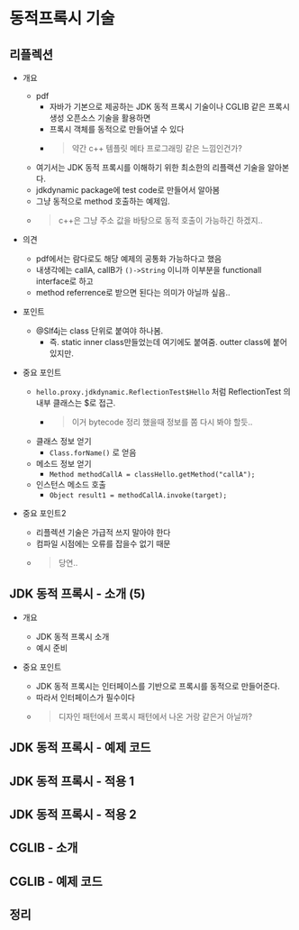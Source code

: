 # 동적프록시 기술

## 리플렉션

- 개요
  - pdf
    - 자바가 기본으로 제공하는 JDK 동적 프록시 기술이나 CGLIB 같은 프록시 생성 오픈소스 기술을 활용하면
    - 프록시 객체를 동적으로 만들어낼 수 있다
    - > 약간 c++ 템플릿 메타 프로그래밍 같은 느낌인건가?
  - 여기서는 JDK 동적 프록시를 이해하기 위한 최소한의 리플랙션 기술을 알아본다.
  - jdkdynamic package에 test code로 만들어서 알아봄
  - 그냥 동적으로 method 호출하는 예제임. 
  - > c++은 그냥 주소 값을 바탕으로 동적 호출이 가능하긴 하겠지..

- 의견
  - pdf에서는 람다로도 해당 예제의 공통화 가능하다고 했음
  - 내생각에는 callA, callB가 `()->String` 이니까 이부분을 functionall interface로 하고
  - method referrence로 받으면 된다는 의미가 아닐까 싶음..

- 포인트
  - @Slf4j는 class 단위로 붙여야 하나봄.
    - 즉. static inner class만들었는데 여기에도 붙여줌. outter class에 붙어 있지만.

- 중요 포인트
  - `hello.proxy.jdkdynamic.ReflectionTest$Hello` 처럼 ReflectionTest 의 내부 클래스는 $로 접근. 
    - > 이거 bytecode 정리 했을때 정보를 쫌 다시 봐야 할듯.. 
  - 클래스 정보 얻기
    - `Class.forName()` 로 얻음
  - 메소드 정보 얻기
    - `Method methodCallA = classHello.getMethod("callA");`
  - 인스턴스 메소드 호출
    - `Object result1 = methodCallA.invoke(target);`

- 중요 포인트2
  - 리플렉션 기술은 가급적 쓰지 말아야 한다
  - 컴파일 시점에는 오류를 잡을수 없기 때문
  - > 당연..


## JDK 동적 프록시 - 소개 (5)

- 개요
  - JDK 동적 프록시 소개 
  - 예시 준비

- 중요 포인트
  - JDK 동적 프록시는 인터페이스를 기반으로 프록시를 동적으로 만들어준다. 
  - 따라서 인터페이스가 필수이다
  - > 디자인 패턴에서 프록시 패턴에서 나온 거랑 같은거 아닐까?

## JDK 동적 프록시 - 예제 코드

## JDK 동적 프록시 - 적용 1

## JDK 동적 프록시 - 적용 2

## CGLIB - 소개

## CGLIB - 예제 코드

## 정리
